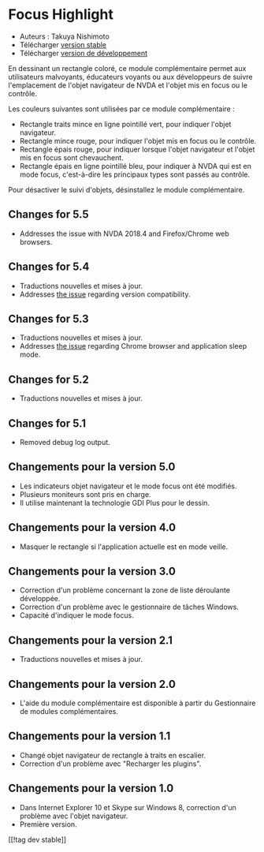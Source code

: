 # Focus Highlight #

* Auteurs : Takuya Nishimoto
* Télécharger [version stable][2]
* Télécharger [version de développement][1]

En dessinant un rectangle coloré, ce module complémentaire permet aux
utilisateurs malvoyants, éducateurs voyants ou aux développeurs de suivre
l'emplacement de l'objet navigateur de NVDA et l'objet mis en focus ou le
contrôle.

Les couleurs suivantes sont utilisées par ce module complémentaire :

* Rectangle traits mince en ligne pointillé vert, pour indiquer l'objet
  navigateur.
* Rectangle mince rouge, pour indiquer l'objet mis en focus ou le contrôle.
* Rectangle épais rouge, pour indiquer lorsque  l'objet navigateur et
  l'objet mis en focus sont chevauchent.
* Rectangle épais en ligne pointillé bleu, pour indiquer à NVDA qui est en
  mode focus, c'est-à-dire les principaux types sont passés au contrôle.

Pour désactiver le suivi d'objets, désinstallez le module complémentaire.

## Changes for 5.5 ##

* Addresses the issue with NVDA 2018.4 and Firefox/Chrome web browsers.

## Changes for 5.4 ##

* Traductions nouvelles et mises à jour.
* Addresses [the issue](https://github.com/nvdajp/focusHighlight/issues/11)
  regarding version compatibility.

## Changes for 5.3 ##

* Traductions nouvelles et mises à jour.
* Addresses [the issue](https://github.com/nvdajp/focusHighlight/issues/10)
  regarding Chrome browser and application sleep mode.

## Changes for 5.2 ##

* Traductions nouvelles et mises à jour.

## Changes for 5.1 ##

* Removed debug log output.

## Changements pour la version 5.0 ##

* Les indicateurs objet navigateur et le mode focus ont été modifiés.
* Plusieurs moniteurs sont pris en charge.
* Il utilise maintenant la technologie GDI Plus pour le dessin.

## Changements pour la version 4.0 ##

* Masquer le rectangle si l'application actuelle est en mode veille.

## Changements pour la version 3.0 ##

* Correction d'un problème concernant la zone de liste déroulante
  développée.
* Correction d'un problème avec le gestionnaire de tâches Windows.
* Capacité d'indiquer le mode focus.

## Changements pour la version 2.1 ##

* Traductions nouvelles et mises à jour.

## Changements pour la version 2.0 ##

* L'aide du module complémentaire est disponible à partir du Gestionnaire de
  modules complémentaires.

## Changements pour la version 1.1 ##

* Changé objet navigateur de rectangle à traits en escalier.
* Correction d'un problème avec "Recharger les plugins".

## Changements pour la version 1.0 ##

* Dans Internet Explorer 10 et Skype sur Windows 8, correction d'un problème
  avec l'objet navigateur.
* Première version.


[[!tag dev stable]]

[1]: https://addons.nvda-project.org/files/get.php?file=fh-dev

[2]: https://addons.nvda-project.org/files/get.php?file=fh
